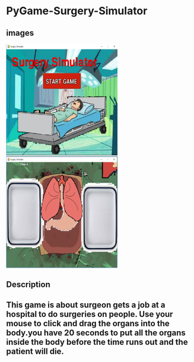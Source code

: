 # PyGame-Surgery-Simulator
<h2> images </h2>
<img Src="https://github.com/Eglikakis/PyGame-Surgery-Simulator/blob/master/Capture.PNG" width=300 height=300>
<img Src="https://github.com/Eglikakis/PyGame-Surgery-Simulator/blob/master/Capture2.PNG" width=300 height=300>
<h2> Description <h2>
<p> This game is about surgeon gets a job at a hospital to do surgeries on people. Use your mouse to click and drag the organs into the body.you have 20 seconds to put all the organs inside the body before the time runs out and the patient will die. <p>
